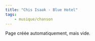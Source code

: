 ```yaml
---
title: "Chis Isaak - Blue Hotel"
tags:
    - musique/chanson
---
```


Page créée automatiquement, mais vide.
